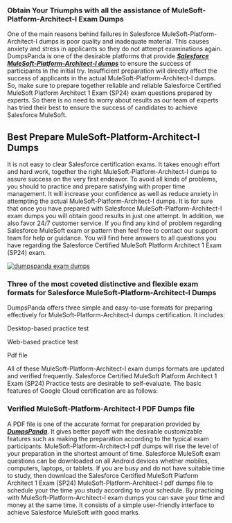 ### **Obtain Your Triumphs with all the assistance of MuleSoft-Platform-Architect-I Exam Dumps**

One of the main reasons behind failures in Salesforce MuleSoft-Platform-Architect-I dumps is poor quality and inadequate material. This causes anxiety and stress in applicants so they do not attempt examinations again. DumpsPanda is one of the desirable platforms that provide **_[Salesforce MuleSoft-Platform-Architect-I dumps](https://dumpspanda.com/mulesoft-platform-architect-i-dumps/)_** to ensure the success of participants in the initial try. Insufficient preparation will directly affect the success of applicants in the actual MuleSoft-Platform-Architect-I dumps. So, make sure to prepare together reliable and reliable Salesforce Certified MuleSoft Platform Architect 1 Exam (SP24) exam questions prepared by experts. So there is no need to worry about results as our team of experts has tried their best to ensure the success of candidates to achieve Salesforce MuleSoft.  

## **Best Prepare MuleSoft-Platform-Architect-I Dumps**

  
  
  
It is not easy to clear Salesforce certification exams. It takes enough effort and hard work, together the right MuleSoft-Platform-Architect-I dumps to assure success on the very first endeavor. To avoid all kinds of problems, you should to practice and prepare satisfying with proper time management. It will increase your confidence as well as reduce anxiety in attempting the actual MuleSoft-Platform-Architect-I dumps. It is for sure that once you have prepared with Salesforce MuleSoft-Platform-Architect-I exam dumps you will obtain good results in just one attempt. In addition, we also favor 24/7 customer service. If you find any kind of problem regarding Salesforce MuleSoft exam or pattern then feel free to contact our support team for help or guidance. You will find here answers to all questions you have regarding the Salesforce Certified MuleSoft Platform Architect 1 Exam (SP24) exam.  
  
[![dumpspanda exam dumps](https://dumpspanda.com/wp-content/uploads/2022/12/dumpspanda-exam-dumps-1024x727.jpg)](https://dumpspanda.com/mulesoft-platform-architect-i-dumps/)  

### **Three of the most coveted distinctive and flexible exam formats for Salesforce MuleSoft-Platform-Architect-I Dumps**

  
  
  
DumpsPanda offers three simple and easy-to-use formats for preparing effectively for MuleSoft-Platform-Architect-I dumps certification. It includes:  
  
Desktop-based practice test  
  
Web-based practice test  
  
Pdf file  
  
All of these MuleSoft-Platform-Architect-I exam dumps formats are updated and verified frequently. Salesforce Certified MuleSoft Platform Architect 1 Exam (SP24) Practice tests are desirable to self-evaluate. The basic features of Google Cloud certification are as follows:  

### **Verified MuleSoft-Platform-Architect-I PDF Dumps file**

  
  
  
A PDF file is one of the accurate format for preparation provided by [**_DumpsPanda_**](https://dumpspanda.com/). It gives better payoff with the desirable customizable features such as making the preparation according to the typical exam participants. MuleSoft-Platform-Architect-I pdf dumps will rise the level of your preparation in the shortest amount of time. Salesforce MuleSoft exam questions can be downloaded on all Android devices whether mobiles, computers, laptops, or tablets. If you are busy and do not have suitable time to study, then download the Salesforce Certified MuleSoft Platform Architect 1 Exam (SP24) MuleSoft-Platform-Architect-I pdf dumps file to schedule your the time you study according to your schedule. By practicing with MuleSoft-Platform-Architect-I exam dumps you can save your time and money at the same time. It consists of a simple user-friendly interface to achieve Salesforce MuleSoft with good marks.
